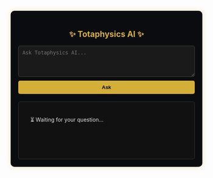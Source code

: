 <div style="max-width:600px;margin:20px auto;padding:20px;background:#0b0c10;color:#e0e0e0;border-radius:10px;box-shadow:0 0 15px rgba(212,175,55,0.3);">
  <h2 style="text-align:center;color:#d4af37;">✨ Totaphysics AI ✨</h2>
  <textarea id="totaphysics-input" placeholder="Ask Totaphysics AI..." rows="4"
    style="width:100%;padding:10px;border-radius:5px;border:1px solid #444;background:#1a1a1a;color:#fff;"></textarea>
  <button onclick="askTotaphysics()" 
    style="margin-top:10px;width:100%;padding:10px;background:#d4af37;color:#000;border:none;border-radius:5px;font-weight:bold;cursor:pointer;">
    Ask
  </button>
  <div id="totaphysics-response" 
    style="margin-top:20px;white-space:pre-wrap;background:#111;padding:15px;border-radius:5px;border:1px solid #333;min-height:120px;line-height:1.5;">
    ⏳ Waiting for your question...
  </div>
</div>

<script>
async function askTotaphysics() {
  const input = document.getElementById("totaphysics-input").value.trim();
  const responseBox = document.getElementById("totaphysics-response");
  if (!input) {
    responseBox.innerHTML = "⚠️ Please type a question first.";
    return;
  }
  responseBox.innerHTML = "⏳ Thinking...";

  try {
    const res = await fetch("https://ai.iyaboko.org/api/chat", {
      method: "POST",
      body: JSON.stringify({ message: input })
    });

    const reader = res.body.getReader();
    const decoder = new TextDecoder("utf-8");
    responseBox.innerHTML = "";

    while (true) {
      const { done, value } = await reader.read();
      if (done) break;
      const chunk = decoder.decode(value, { stream: true });
      responseBox.innerHTML += chunk;
      responseBox.scrollTop = responseBox.scrollHeight;
    }
  } catch (err) {
    responseBox.innerHTML = "❌ Error: " + err.message;
  }
}
</script>
